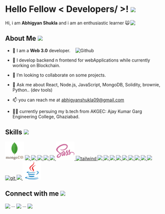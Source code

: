 <h1> Hello Fellow < Developers/ >! <img src = "https://raw.githubusercontent.com/MartinHeinz/MartinHeinz/master/wave.gif" width = 30px> </h1>
<p align='center'>
</p>

<div size='20px'>
  <span>Hi, i am <b>Abhigyan Shukla</b> and i am an enthusiastic learner 🙀</span>
  <img align="right" width="100" src="https://avatars.githubusercontent.com/u/94078836?v=4">
</div>

<h2> About Me <img src = "https://media0.giphy.com/media/KDDpcKigbfFpnejZs6/giphy.gif?cid=ecf05e47oy6f4zjs8g1qoiystc56cu7r9tb8a1fe76e05oty&rid=giphy.gif" width = 100px></h2>

<img width="55%" align="right" alt="Github" src="https://raw.githubusercontent.com/onimur/.github/master/.resources/git-header.svg" />

- 🔭 I am a **Web 3.0** developer.
  
- 🌱 I develop backend n frontend for webApplications while currently working on Blockchain.
  
- 👯 I’m looking to collaborate on some projects.
  
- 💬 Ask me about React, Node.js, JavaScript, MongoDB, Solidity, brownie, Python.. (dev tools)
  
- 📫 you can reach me at abhigyanshukla09@gmail.com

- 👨‍🎓 currently persuing my b.tech from AKGEC: Ajay Kumar Garg Engineering College, Ghaziabad.

<h2> Skills <img src = "https://media2.giphy.com/media/QssGEmpkyEOhBCb7e1/giphy.gif?cid=ecf05e47a0n3gi1bfqntqmob8g9aid1oyj2wr3ds3mg700bl&rid=giphy.gif" width = 32px> </h2>
<a href="" target="_blank" rel="noreferrer"> <img src="https://raw.githubusercontent.com/devicons/devicon/master/icons/mongodb/mongodb-original-wordmark.svg" alt="mongodb" width="60px"/></a> 
<a href="" > <img width ='60px' src ='https://utillities.netlify.app/ToolImages/express.png'> </a>
<a href=""> <img width ='60px' src ='https://raw.githubusercontent.com/rahulbanerjee26/githubAboutMeGenerator/main/icons/reactjs.svg'> </a>
<a href=""> <img width ='60px' src ='https://utillities.netlify.app/ToolImages/nodeJS.jpg'> </a>
<a href= "" <img width ='60px' src ='https://raw.githubusercontent.com/rahulbanerjee26/githubAboutMeGenerator/main/icons/javascript.svg'> </a>
<a href= ""> <img width ='60px' src ='https://raw.githubusercontent.com/rahulbanerjee26/githubAboutMeGenerator/main/icons/html.svg'> </a>
<a href= ""> <img width ='60px' src ='https://raw.githubusercontent.com/rahulbanerjee26/githubAboutMeGenerator/main/icons/css.svg'> </a>
<a href= ""> <img src="https://raw.githubusercontent.com/devicons/devicon/master/icons/sass/sass-original.svg" alt="sass" width="60" </a> 
<a href= ""> <img src="https://www.vectorlogo.zone/logos/tailwindcss/tailwindcss-icon.svg" alt="tailwind" width="60"/> </a>
<a href= ""> <img width ='60px' src ='https://utillities.netlify.app/ToolImages/brownie.jpg'> </a>
<a href= ""> <img width ='60px' src ='https://utillities.netlify.app/ToolImages/hardhat.png'> </a>
<a href= ""> <img width ='60px' src ='https://utillities.netlify.app/ToolImages/ethereumBlockchain.jpg'> </a>
<a href= ""> <img width ='60px' src = 'https://utillities.netlify.app/ToolImages/solidity.png'> </a>
<a href= ""> <img width ='60px' src ='https://utillities.netlify.app/ToolImages/ganache.jpg'> </a>
<a href= ""> <img width ='60px' src ='https://utillities.netlify.app/ToolImages/metamask.png'> </a>
<a href= ""> <img width ='60px' src ='https://utillities.netlify.app/ToolImages/babel.jpg'> </a>
<a href= ""> <img width ='60px' src ='https://utillities.netlify.app/ToolImages/nextJS.png'> </a>
<a href= ""> <img width ='60px' src ='https://utillities.netlify.app/ToolImages/vscode.png'> </a>
<a href= ""> <img src="https://www.vectorlogo.zone/logos/git-scm/git-scm-icon.svg" alt="git" width="60"/> </a>
<a href= ""> <img width ='60px' src ='https://raw.githubusercontent.com/rahulbanerjee26/githubAboutMeGenerator/main/icons/python.svg'> </a>
<a href= ""> <img src="https://raw.githubusercontent.com/devicons/devicon/master/icons/java/java-original.svg" alt="java" width="60"/> </a>


<h2> Connect with me <img src='https://raw.githubusercontent.com/ShahriarShafin/ShahriarShafin/main/Assets/handshake.gif' width="100px"> </h2>
<a href = 'https://twitter.com/pryansh_' target='_blank'> <img width = '32px' align= 'center' src="https://raw.githubusercontent.com/rahulbanerjee26/githubAboutMeGenerator/main/icons/twitter.svg"/></a> 
<span>...<span/>
<a href = 'https://github.com/Abhigyan-Sh' target='_blank'> <img width = '32px' align= 'center' src="https://raw.githubusercontent.com/rahulbanerjee26/githubAboutMeGenerator/main/icons/github.svg"/></a> 
<span>...<span/>
<a href = 'https://www.linkedin.com/in/abhigyan-shukla-057345252/' target='_blank'> <img width = '32px' align= 'center' src="https://raw.githubusercontent.com/rahulbanerjee26/githubAboutMeGenerator/main/icons/linked-in-alt.svg"/></a>
